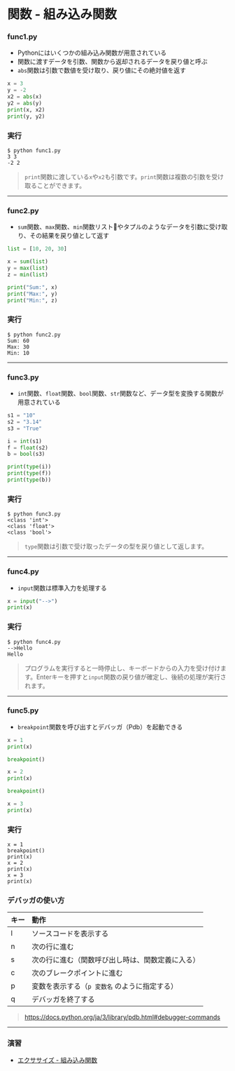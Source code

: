 # 関数 - 組み込み関数

### func1.py

+ Pythonにはいくつかの組み込み関数が用意されている
+ 関数に渡すデータを引数、関数から返却されるデータを戻り値と呼ぶ
+ `abs`関数は引数で数値を受け取り、戻り値にその絶対値を返す

```python
x = 3
y = -2
x2 = abs(x)
y2 = abs(y)
print(x, x2)
print(y, y2)
```

### 実行

```
$ python func1.py 
3 3
-2 2
```

> `print`関数に渡している`x`や`x2`も引数です。`print`関数は複数の引数を受け取ることができます。

---

### func2.py

+ `sum`関数、`max`関数、`min`関数リストやタプルのようなデータを引数に受け取り、その結果を戻り値として返す

```python
list = [10, 20, 30]

x = sum(list)
y = max(list)
z = min(list)

print("Sum:", x)
print("Max:", y)
print("Min:", z)
```

### 実行

```
$ python func2.py
Sum: 60
Max: 30
Min: 10
```

---


### func3.py

+ `int`関数、`float`関数、`bool`関数、`str`関数など、データ型を変換する関数が用意されている

```python
s1 = "10"
s2 = "3.14"
s3 = "True"

i = int(s1)
f = float(s2)
b = bool(s3)

print(type(i))
print(type(f))
print(type(b))
```

### 実行

```
$ python func3.py
<class 'int'>
<class 'float'>
<class 'bool'>
```

> `type`関数は引数で受け取ったデータの型を戻り値として返します。

---

### func4.py

+ `input`関数は標準入力を処理する

```python
x = input("-->")
print(x)
```

### 実行

```
$ python func4.py
-->Hello
Hello
```

> プログラムを実行すると一時停止し、キーボードからの入力を受け付けます。Enterキーを押すと`input`関数の戻り値が確定し、後続の処理が実行されます。

---

### func5.py

+ `breakpoint`関数を呼び出すとデバッガ（Pdb）を起動できる

```python
x = 1
print(x)

breakpoint()

x = 2
print(x)

breakpoint()

x = 3
print(x)
```

### 実行

```
x = 1
breakpoint()
print(x)
x = 2
print(x)
x = 3
print(x)
```

### デバッガの使い方

|キー|動作|
|:--|:--|
|l|ソースコードを表示する|
|n|次の行に進む|
|s|次の行に進む（関数呼び出し時は、関数定義に入る）|
|c|次のブレークポイントに進む|
|p|変数を表示する（`p 変数名` のように指定する）|
|q|デバッガを終了する|

> https://docs.python.org/ja/3/library/pdb.html#debugger-commands

---

### 演習

+ [エクササイズ - 組み込み関数](ex/09_basic_ex.md)
